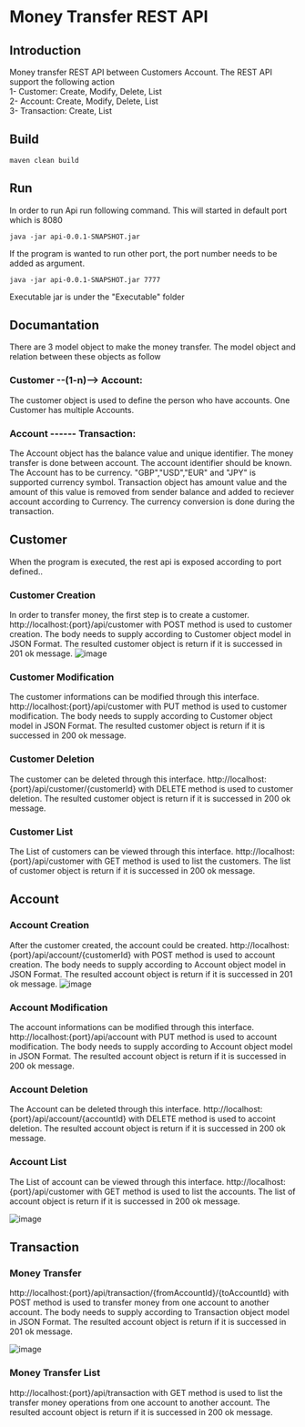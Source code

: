 # Money Transfer REST API

## Introduction
Money transfer REST API between Customers Account. The REST API support the following action <br />
1- Customer: Create, Modify, Delete, List <br />
2- Account: Create, Modify, Delete, List <br />
3- Transaction: Create, List

## Build
```
maven clean build
```
## Run
In order to run Api run following command. This will started in default port which is 8080
```
java -jar api-0.0.1-SNAPSHOT.jar
```
If the program is wanted to run other port, the port number needs to be added as argument.
```
java -jar api-0.0.1-SNAPSHOT.jar 7777
```
Executable jar is under the "Executable" folder
## Documantation
There are 3 model object to make the money transfer. The model object and relation between these objects as follow
### Customer --(1-n)--> Account: 
The customer object is used to define the person who have accounts. One Customer has multiple Accounts.
### Account ------ Transaction:
The Account object has the balance value and unique identifier. The money transfer is done between account. The account identifier should be known.  The Account has to be currency. "GBP","USD","EUR" and "JPY" is supported currency symbol.
Transaction object has amount value and the amount of this value is removed from sender balance and added to reciever account according to Currency. The currency conversion is done during the transaction.

## Customer
When the program is executed, the rest api is exposed according to port defined..
### Customer Creation
In order to transfer money, the first step is to create a customer.
http://localhost:{port}/api/customer with POST method is used to customer creation. The body needs to supply according to Customer object model in JSON Format.
The resulted customer object is return if it is successed in 201 ok message. 
![image](https://user-images.githubusercontent.com/3469219/55922044-2c0c2d00-5c08-11e9-9dc3-f5283e6f5e03.png)

### Customer Modification
The customer informations can be modified through this interface.
http://localhost:{port}/api/customer with PUT method is used to customer modification. The body needs to supply according to Customer object model in JSON Format.
The resulted customer object is return if it is successed in 200 ok message. 

### Customer Deletion
The customer  can be deleted through this interface.
http://localhost:{port}/api/customer/{customerId} with DELETE method is used to customer deletion. 
The resulted customer object is return if it is successed in 200 ok message. 

### Customer List
The List of customers  can be viewed through this interface.
http://localhost:{port}/api/customer with GET method is used to list the customers. 
The list of customer object is return if it is successed in 200 ok message. 

## Account
### Account Creation
After the customer created, the account could be created. 
http://localhost:{port}/api/account/{customerId} with POST method is used to account creation. The body needs to supply according to Account object model in JSON Format.
The resulted account object is return if it is successed in 201 ok message. 
![image](https://user-images.githubusercontent.com/3469219/55922155-a341c100-5c08-11e9-92a6-418c83c41365.png)

### Account Modification
The account informations can be modified through this interface.
http://localhost:{port}/api/account with PUT method is used to account modification. The body needs to supply according to Account object model in JSON Format.
The resulted account object is return if it is successed in 200 ok message. 

### Account Deletion
The Account  can be deleted through this interface.
http://localhost:{port}/api/account/{accountId} with DELETE method is used to accoint deletion. 
The resulted account object is return if it is successed in 200 ok message. 

### Account List
The List of account  can be viewed through this interface.
http://localhost:{port}/api/customer with GET method is used to list the accounts. 
The list of account object is return if it is successed in 200 ok message. 

![image](https://user-images.githubusercontent.com/3469219/55922290-32e76f80-5c09-11e9-82e1-3da71f08b350.png)

## Transaction
### Money Transfer
http://localhost:{port}/api/transaction/{fromAccountId}/{toAccountId} with POST method is used to transfer money from one account to another account. The body needs to supply according to Transaction object model in JSON Format.
The resulted account object is return if it is successed in 201 ok message. 

![image](https://user-images.githubusercontent.com/3469219/55922518-30394a00-5c0a-11e9-8a78-2f9049aadb79.png)


### Money Transfer List
http://localhost:{port}/api/transaction with GET method is used to list the transfer money operations from one account to another account.
The resulted account object is return if it is successed in 200 ok message.

